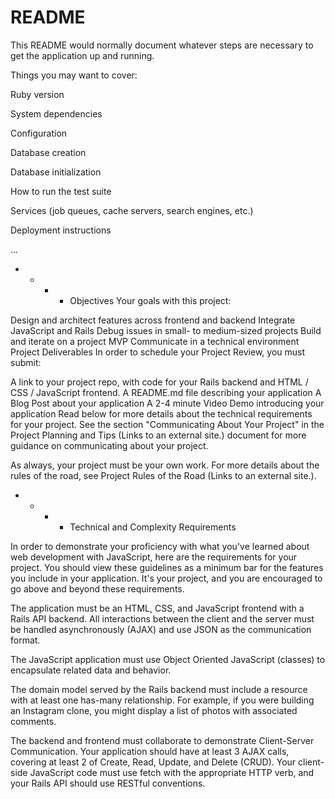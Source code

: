 # README

This README would normally document whatever steps are necessary to get the
application up and running.

Things you may want to cover:

 Ruby version

 System dependencies

 Configuration

 Database creation

 Database initialization

 How to run the test suite

 Services (job queues, cache servers, search engines, etc.)

 Deployment instructions

 ...

* * * * Objectives
Your goals with this project:

Design and architect features across frontend and backend
Integrate JavaScript and Rails
Debug issues in small- to medium-sized projects
Build and iterate on a project MVP
Communicate in a technical environment
Project Deliverables
In order to schedule your Project Review, you must submit:

A link to your project repo, with code for your Rails backend and HTML / CSS / JavaScript frontend.
A README.md file describing your application
A Blog Post about your application
A 2-4 minute Video Demo introducing your application
Read below for more details about the technical requirements for your project. See the section "Communicating About Your Project" in the Project Planning and Tips (Links to an external site.) document for more guidance on communicating about your project.

As always, your project must be your own work. For more details about the rules of the road, see Project Rules of the Road (Links to an external site.).

* * * * Technical and Complexity Requirements 

In order to demonstrate your proficiency with what you've learned about web development with JavaScript, here are the requirements for your project. You should view these guidelines as a minimum bar for the features you include in your application. It's your project, and you are encouraged to go above and beyond these requirements.

The application must be an HTML, CSS, and JavaScript frontend with a Rails API backend. All interactions between the client and the server must be handled asynchronously (AJAX) and use JSON as the communication format.

The JavaScript application must use Object Oriented JavaScript (classes) to encapsulate related data and behavior.

The domain model served by the Rails backend must include a resource with at least one has-many relationship. For example, if you were building an Instagram clone, you might display a list of photos with associated comments.

The backend and frontend must collaborate to demonstrate Client-Server Communication. Your application should have at least 3 AJAX calls, covering at least 2 of Create, Read, Update, and Delete (CRUD). Your client-side JavaScript code must use fetch with the appropriate HTTP verb, and your Rails API should use RESTful conventions.
